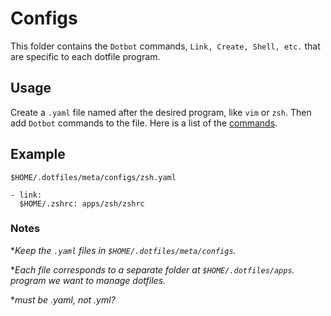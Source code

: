 # Configs

This folder contains the `Dotbot` commands, `Link, Create, Shell, etc.` that are specific to each dotfile program.

## Usage

Create a `.yaml` file named after the desired program, like `vim` or `zsh`.  Then add `Dotbot` commands to the file. Here is a list of the [commands](https://github.com/anishathalye/dotbot#directives).

## Example

`$HOME/.dotfiles/meta/configs/zsh.yaml`
```
- link:
  $HOME/.zshrc: apps/zsh/zshrc
```

### Notes

**Keep the `.yaml` files in `$HOME/.dotfiles/meta/configs`.*

**Each file corresponds to a separate folder at `$HOME/.dotfiles/apps`. program we want to manage dotfiles.*

**must be .yaml, not .yml?*